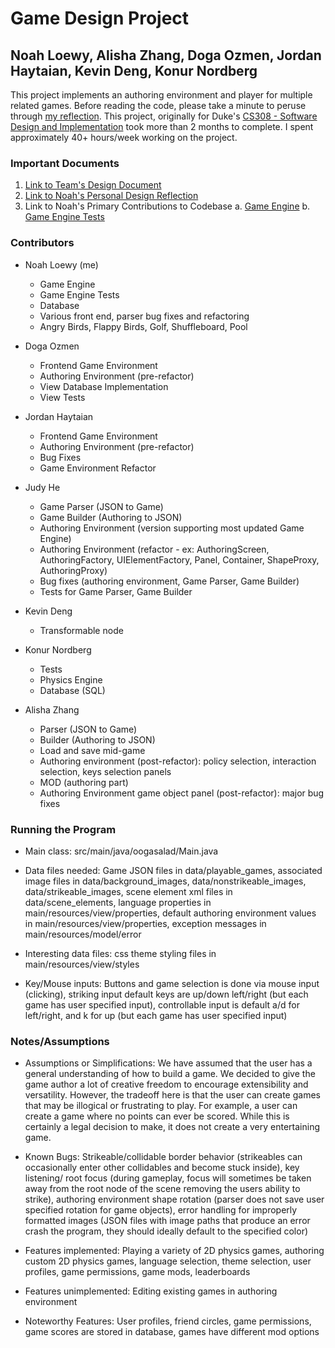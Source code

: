# Game Design Project


## Noah Loewy, Alisha Zhang, Doga Ozmen, Jordan Haytaian, Kevin Deng, Konur Nordberg

This project implements an authoring environment and player for multiple related games. Before reading the code, please take a minute to peruse through [my reflection](https://github.com/nloewy/oogasalad_team01/blob/main/NOAH_DESIGN_REFLECTION.md). 
This project, originally for Duke's [CS308 - Software Design and Implementation](https://courses.cs.duke.edu/spring24/compsci308/) took more than 2 months to complete. I spent approximately 40+ hours/week working on the project.   

### Important Documents

1. [Link to Team's Design Document](https://github.com/nloewy/oogasalad_team01/blob/main/doc/DESIGN_DOC.md)
2. [Link to Noah's Personal Design Reflection](https://github.com/nloewy/oogasalad_team01/blob/main/NOAH_DESIGN_REFLECTION.md) 
3. Link to Noah's Primary Contributions to Codebase
   a. [Game Engine](https://github.com/nloewy/oogasalad_team01/tree/main/src/main/java/oogasalad/model/gameengine)
   b. [Game Engine Tests](https://github.com/nloewy/oogasalad_team01/tree/main/src/test/java/oogasalad/model/gameengine)

### Contributors
* Noah Loewy (me)
    * Game Engine
    * Game Engine Tests
    * Database
    * Various front end, parser bug fixes and refactoring
    * Angry Birds, Flappy Birds, Golf, Shuffleboard, Pool

* Doga Ozmen
    * Frontend Game Environment 
    * Authoring Environment (pre-refactor)
    * View Database Implementation
    * View Tests

* Jordan Haytaian
    * Frontend Game Environment
    * Authoring Environment (pre-refactor)
    * Bug Fixes
    * Game Environment Refactor

* Judy He
    * Game Parser (JSON to Game)
    * Game Builder (Authoring to JSON)
    * Authoring Environment (version supporting most updated Game Engine)
    * Authoring Environment (refactor - ex: AuthoringScreen, AuthoringFactory, UIElementFactory,
      Panel, Container, ShapeProxy, AuthoringProxy)
    * Bug fixes (authoring environment, Game Parser, Game Builder)
    * Tests for Game Parser, Game Builder

* Kevin Deng
    * Transformable node

* Konur Nordberg
    * Tests
    * Physics Engine
    * Database (SQL)
 
* Alisha Zhang
    * Parser (JSON to Game)
    * Builder (Authoring to JSON)
    * Load and save mid-game
    * Authoring environment (post-refactor): policy selection, interaction selection, keys selection
      panels
    * MOD (authoring part)
    * Authoring Environment game object panel (post-refactor): major bug fixes


### Running the Program

* Main class: src/main/java/oogasalad/Main.java

* Data files needed: Game JSON files in data/playable_games, associated image files in
  data/background_images, data/nonstrikeable_images, data/strikeable_images, scene element xml files
  in data/scene_elements, language properties in main/resources/view/properties, default authoring
  environment values in main/resources/view/properties, exception messages in
  main/resources/model/error

* Interesting data files: css theme styling files in main/resources/view/styles

* Key/Mouse inputs: Buttons and game selection is done via mouse input (clicking), striking input
  default keys are up/down left/right (but each game has user specified input), controllable input
  is default a/d for left/right, and k for up (but each game has user specified input)

### Notes/Assumptions

* Assumptions or Simplifications: We have assumed that the user has a general understanding of how
  to build a game. We decided to give the game author a lot of creative freedom to encourage
  extensibility and versatility. However, the tradeoff here is that the user can create games that
  may be illogical or frustrating to play. For example, a user can create a game where no points can
  ever be scored. While this is certainly a legal decision to make, it does not create a very
  entertaining game.

* Known Bugs: Strikeable/collidable border behavior (strikeables can occasionally enter other
  collidables and become stuck inside), key listening/ root focus (during gameplay, focus will
  sometimes be taken away from the root node of the scene removing the users ability to strike),
  authoring environment shape rotation (parser does not save user specified rotation for game
  objects), error handling for improperly formatted images (JSON files with image paths that produce
  an error crash the program, they should ideally default to the specified color)

* Features implemented: Playing a variety of 2D physics games, authoring custom 2D physics games,
  language selection, theme selection, user profiles, game permissions, game mods, leaderboards

* Features unimplemented: Editing existing games in authoring environment

* Noteworthy Features: User profiles, friend circles, game permissions, game scores are stored in
  database, games have different mod options



